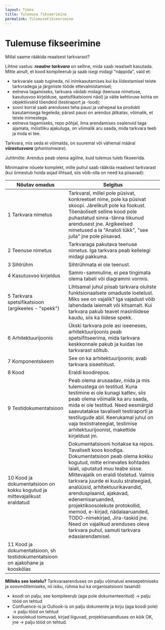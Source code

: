 ```yaml
---
layout: Times
title: Tulemuse fikseerimine
permalink: TulemuseFikseerimine
---
```


# Tulemuse fikseerimine

Millal saame rääkida reaalsest tarkvarast?

Lihtne vastus: ***reaalne tarkvara*** on selline, mida saab reaalselt kasutada. Mitte ainult, et kood kompileerub ja saab isegi midagi "näppida", vaid et:
- tarkvarale saab tugineda, nii inimkasutamises kui ka liidestamisel teiste tarkvradega ja järgmiste tööde ettevalmistamisel;
- eelneva tagamiseks, tarkvara väidab midagi (teenuse nimetuse, kasutusvoo kirjelduse, spetsifikatsiooni näol) ja väite kehtivuse kohta on objektiivseid tõendeid (testiraport ja -lood);
- soovi korral saab arenduses teha pausi ja vahepeal ka produkti kasutamisega tegeleda; pärast pausi on arendus jätkatav, võimalik, et teiste inimestega.
- eelneva tagamiseks, repo põhjal, ilma arendamises osalenuid taga ajamata, mõistliku ajakuluga, on võimalik aru saada,  mida tarkvara teeb ja mida ei tee.

Tarkvara, mis seda ei võimalda, on suuremal või vähemal määral ***viirastusvara*** (_phantomware_).

Juhtmõte: Arendus peab olema agiilne, kuid tulemus tuleb fikseerida.

Minimaalne nõuete komplekt, mille puhul saab rääkida reaalsest tarkvarast (kui õnnestub hoida asjad lihtsad, siis võib-olla on need ka piisavad): 

| Nõutav omadus             | Selgitus |
|-------------------|-----------|
| 1 Tarkvara nimetus | Tarkvaral, millel pole püsivat, konkreetset nime, pole ka püsivat skoopi.  Järelikult pole ka fookust. Tõenäoliselt selline kood pole puhastatud sinna-tänna liikunud arendusest jne. Argikeelsed nimetused a la "Anatoli tükk", "see julla" jne pole piisavad. |
| 2 Teenuse nimetus | Tarkvaraga pakutava teenuse nimetus. Iga tarkvara peab kellelegi midagi pakkuma. |
| 3 Sihtrühm | Sihtrühmata ei ole teenust. |
| 4 Kasutusvoo kirjeldus | Samm-sammuline, ei pea tingimata olema tabeli või diagrammi vormis. | 
| 5 Tarkvara spetsifikatsioon (argikeeles - "spekk") | Lihtsamal juhul piisab tarkvara oluliste funktsionaalsete omaduste loetelust. Miks see on vajalik? Iga vajadust võib lahendada laiemalt või kitsamalt. Kui tarkvara pakub teavet masinliidese kaudu, siis ka liidese spekk. |
| 6 Arhitektuurijoonis | Ükski tarkvara pole asi iseeneses, arhitektuurijoonis peab spetsifitseerima, mida tarkvara keskkonnale pakub ja kuidas ise tarkvarast sõltub. |
| 7 Komponentskeem | See on ka arhitektuurijoonis; avab tarkvara siseehitust. |
| 8 Kood | Eraldi koodirepos. |
| 9 Testidokumentatsioon | Peab olema arusaadav, mida ja mis tulemustega on testitud. Kuna testimine ei ole kunagi kattev, siis peab olema võimalik ka aru saada, mida ei ole testitud. Need eesmärgid saavutatakse tavaliselt testiraporti ja testilugude abil. Keerukamal juhul on vaja testistrateegiat, testimise arhitektuurijoonist, makettide kirjeldust jm. |
| 10 Kood ja dokumentatsioon on kokku kogutud ja mittevajalikust eraldatud | Dokumentatsiooni hoitakse ka repos. Tavaliselt koos koodiga. Dokumentatsioon peab olema kokku kogutud, mitte erinevates kohtades laiali, uputatud muu teabe sisse. Mittevajalik on eraldi tõstetud. Valmis tarkvara juurde ei kuulu strateegiad, analüüsid, arhitektuurikavandid, arendusplaanid, ajakavad, edenemisaruanded, projektikoosolekute protokollid, memod, e-kirjad, nädalaaruanded, TODO-nimekirjad, Jira-taskid jne. Need on vajalikud arenduses oleva tarkvara puhul, samuti tarkvara edasiarendamisel. |
| 11 Kood ja dokumentatsioon, sh testidokumentatsioon on ajakohane ja kooskõlas | |

**Milleks see loetelu?** Tarkvaraarenduses on palju võimalusi enesepetmiseks ja soovmõtlemiseks, nii isiku, rühma kui ka organisatsiooni tasandil:
- koodi on palju, see kompileerub (aga pole dokumenteeritud) -> palju tööd on tehtud
- Confluence-is ja Outlook-is on palju dokumente ja kirju (aga koodi pole) -> palju tööd on tehtud
- koosolekud toimuvad, kirjad liiguvad, projektiaruandluses on kõik OK, jne -> palju tööd on tehtud.